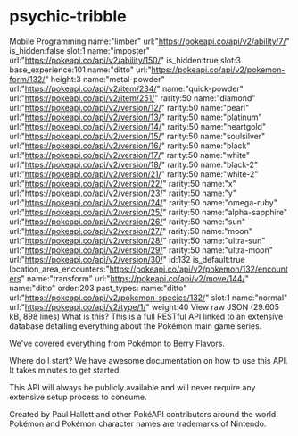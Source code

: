 # psychic-tribble
Mobile Programming
name:"limber"
url:"https://pokeapi.co/api/v2/ability/7/"
is_hidden:false
slot:1
name:"imposter"
url:"https://pokeapi.co/api/v2/ability/150/"
is_hidden:true
slot:3
base_experience:101
name:"ditto"
url:"https://pokeapi.co/api/v2/pokemon-form/132/"
height:3
name:"metal-powder"
url:"https://pokeapi.co/api/v2/item/234/"
name:"quick-powder"
url:"https://pokeapi.co/api/v2/item/251/"
rarity:50
name:"diamond"
url:"https://pokeapi.co/api/v2/version/12/"
rarity:50
name:"pearl"
url:"https://pokeapi.co/api/v2/version/13/"
rarity:50
name:"platinum"
url:"https://pokeapi.co/api/v2/version/14/"
rarity:50
name:"heartgold"
url:"https://pokeapi.co/api/v2/version/15/"
rarity:50
name:"soulsilver"
url:"https://pokeapi.co/api/v2/version/16/"
rarity:50
name:"black"
url:"https://pokeapi.co/api/v2/version/17/"
rarity:50
name:"white"
url:"https://pokeapi.co/api/v2/version/18/"
rarity:50
name:"black-2"
url:"https://pokeapi.co/api/v2/version/21/"
rarity:50
name:"white-2"
url:"https://pokeapi.co/api/v2/version/22/"
rarity:50
name:"x"
url:"https://pokeapi.co/api/v2/version/23/"
rarity:50
name:"y"
url:"https://pokeapi.co/api/v2/version/24/"
rarity:50
name:"omega-ruby"
url:"https://pokeapi.co/api/v2/version/25/"
rarity:50
name:"alpha-sapphire"
url:"https://pokeapi.co/api/v2/version/26/"
rarity:50
name:"sun"
url:"https://pokeapi.co/api/v2/version/27/"
rarity:50
name:"moon"
url:"https://pokeapi.co/api/v2/version/28/"
rarity:50
name:"ultra-sun"
url:"https://pokeapi.co/api/v2/version/29/"
rarity:50
name:"ultra-moon"
url:"https://pokeapi.co/api/v2/version/30/"
id:132
is_default:true
location_area_encounters:"https://pokeapi.co/api/v2/pokemon/132/encounters"
name:"transform"
url:"https://pokeapi.co/api/v2/move/144/"
name:"ditto"
order:203
past_types:
name:"ditto"
url:"https://pokeapi.co/api/v2/pokemon-species/132/"
slot:1
name:"normal"
url:"https://pokeapi.co/api/v2/type/1/"
weight:40
 View raw JSON (29.605 kB, 898 lines)
What is this?
This is a full RESTful API linked to an extensive database detailing everything about the Pokémon main game series.

We've covered everything from Pokémon to Berry Flavors.

Where do I start?
We have awesome documentation on how to use this API. It takes minutes to get started.

This API will always be publicly available and will never require any extensive setup process to consume.

Created by Paul Hallett and other PokéAPI contributors around the world. Pokémon and Pokémon character names are trademarks of Nintendo.
